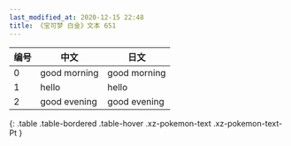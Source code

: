 ```yaml
---
last_modified_at: 2020-12-15 22:48
title: 《宝可梦 白金》文本 651
---
```

| 编号 | 中文 | 日文 |
| ---- | ---- | ---- |
| 0 | good morning | good morning |
| 1 | hello | hello |
| 2 | good evening | good evening |
{: .table .table-bordered .table-hover .xz-pokemon-text .xz-pokemon-text-Pt }